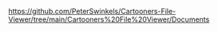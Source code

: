 https://github.com/PeterSwinkels/Cartooners-File-Viewer/tree/main/Cartooners%20File%20Viewer/Documents

